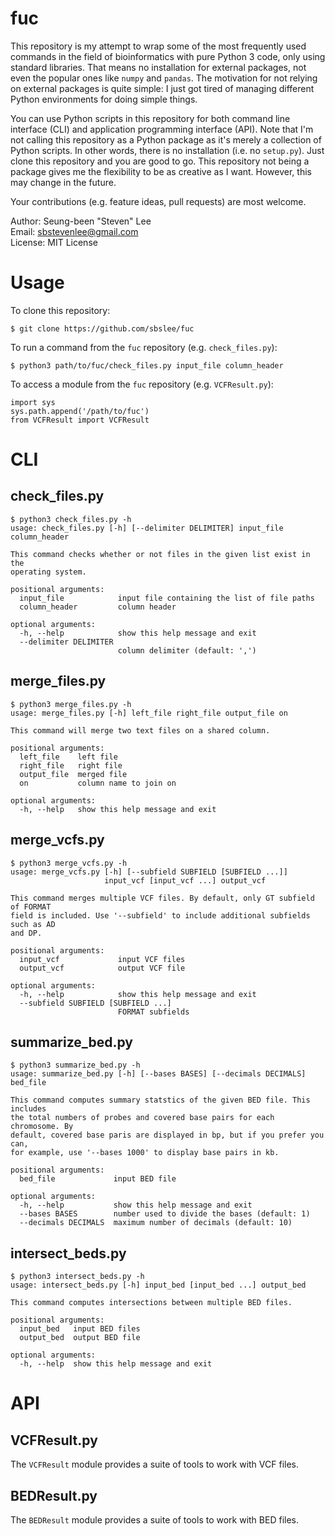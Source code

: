 # fuc
This repository is my attempt to wrap some of the most frequently used commands in the field of bioinformatics with pure Python 3 code, only using standard libraries. That means no installation for external packages, not even the popular ones like `numpy` and `pandas`. The motivation for not relying on external packages is quite simple: I just got tired of managing different Python environments for doing simple things.

You can use Python scripts in this repository for both command line interface (CLI) and application programming interface (API). Note that I'm not calling this repository as a Python package as it's merely a collection of Python scripts. In other words, there is no installation (i.e. no `setup.py`). Just clone this repository and you are good to go. This repository not being a package gives me the flexibility to be as creative as I want. However, this may change in the future.

Your contributions (e.g. feature ideas, pull requests) are most welcome.

Author: Seung-been "Steven" Lee<br/>
Email: sbstevenlee@gmail.com<br/>
License: MIT License

# Usage

To clone this repository:

```
$ git clone https://github.com/sbslee/fuc
```

To run a command from the `fuc` repository (e.g. `check_files.py`):

```
$ python3 path/to/fuc/check_files.py input_file column_header
```

To access a module from the `fuc` repository (e.g. `VCFResult.py`):

```
import sys
sys.path.append('/path/to/fuc')
from VCFResult import VCFResult
```

# CLI

## check_files.py

```
$ python3 check_files.py -h
usage: check_files.py [-h] [--delimiter DELIMITER] input_file column_header

This command checks whether or not files in the given list exist in the
operating system.

positional arguments:
  input_file            input file containing the list of file paths
  column_header         column header

optional arguments:
  -h, --help            show this help message and exit
  --delimiter DELIMITER
                        column delimiter (default: ',')
```

## merge_files.py

```
$ python3 merge_files.py -h
usage: merge_files.py [-h] left_file right_file output_file on

This command will merge two text files on a shared column.

positional arguments:
  left_file    left file
  right_file   right file
  output_file  merged file
  on           column name to join on

optional arguments:
  -h, --help   show this help message and exit
```

## merge_vcfs.py

```
$ python3 merge_vcfs.py -h
usage: merge_vcfs.py [-h] [--subfield SUBFIELD [SUBFIELD ...]]
                     input_vcf [input_vcf ...] output_vcf

This command merges multiple VCF files. By default, only GT subfield of FORMAT
field is included. Use '--subfield' to include additional subfields such as AD
and DP.

positional arguments:
  input_vcf             input VCF files
  output_vcf            output VCF file

optional arguments:
  -h, --help            show this help message and exit
  --subfield SUBFIELD [SUBFIELD ...]
                        FORMAT subfields
```

## summarize_bed.py

```
$ python3 summarize_bed.py -h
usage: summarize_bed.py [-h] [--bases BASES] [--decimals DECIMALS] bed_file

This command computes summary statstics of the given BED file. This includes
the total numbers of probes and covered base pairs for each chromosome. By
default, covered base paris are displayed in bp, but if you prefer you can,
for example, use '--bases 1000' to display base pairs in kb.

positional arguments:
  bed_file             input BED file

optional arguments:
  -h, --help           show this help message and exit
  --bases BASES        number used to divide the bases (default: 1)
  --decimals DECIMALS  maximum number of decimals (default: 10)
```

## intersect_beds.py

```
$ python3 intersect_beds.py -h
usage: intersect_beds.py [-h] input_bed [input_bed ...] output_bed

This command computes intersections between multiple BED files.

positional arguments:
  input_bed   input BED files
  output_bed  output BED file

optional arguments:
  -h, --help  show this help message and exit
```

# API

## VCFResult.py

The `VCFResult` module provides a suite of tools to work with VCF files.

## BEDResult.py

The `BEDResult` module provides a suite of tools to work with BED files.
